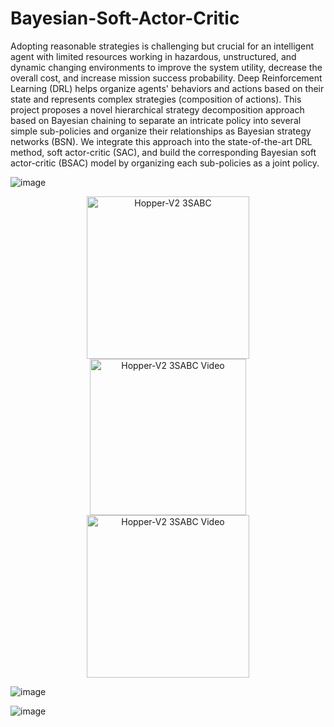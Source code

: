 # Bayesian-Soft-Actor-Critic

  Adopting reasonable strategies is challenging but crucial for an intelligent agent with limited resources working in hazardous, unstructured, and dynamic changing environments to improve the system utility, decrease the overall cost, and increase mission success probability. Deep Reinforcement Learning (DRL) helps organize agents' behaviors and actions based on their state and represents complex strategies (composition of actions). This project proposes a novel hierarchical strategy decomposition approach based on Bayesian chaining to separate an intricate policy into several simple sub-policies and organize their relationships as Bayesian strategy networks (BSN). We integrate this approach into the state-of-the-art DRL method, soft actor-critic (SAC), and build the corresponding Bayesian soft actor-critic (BSAC) model by organizing each sub-policies as a joint policy.

![image](https://github.com/RickYang2016/Bayesian-Soft-Actor-Critic/blob/main/figures/policy_network.png)

<!-- ![image](https://github.com/RickYang2016/Bayesian-Soft-Actor-Critic/blob/main/figures/hopper-v2_3bsac.png)      ![image](https://github.com/RickYang2016/Bayesian-Soft-Actor-Critic/blob/main/figures/hopper-v2_3bsac.gif) -->

<div align = center>
<img src="https://github.com/RickYang2016/Bayesian-Soft-Actor-Critic/blob/main/figures/hopper-v2_3bsac.png" height="260" alt="Hopper-V2 3SABC"><img src="https://github.com/RickYang2016/Bayesian-Soft-Actor-Critic/blob/main/figures/hopper-v2_3bsac.gif" height="250" alt="Hopper-V2 3SABC Video"><img src="https://github.com/RickYang2016/Bayesian-Soft-Actor-Critic/blob/main/figures/hopper-v2.png" height="260" alt="Hopper-V2 3SABC Video"/>
</div>
  
<!-- ![image](https://github.com/RickYang2016/Bayesian-Soft-Actor-Critic/blob/main/figures/hopper-v2.png) -->

![image](https://github.com/RickYang2016/Bayesian-Soft-Actor-Critic/blob/main/figures/walker2d-v2_5bsac.gif)

![image](https://github.com/RickYang2016/Bayesian-Soft-Actor-Critic/blob/main/figures/humanoid-v2_3bsac.gif)
